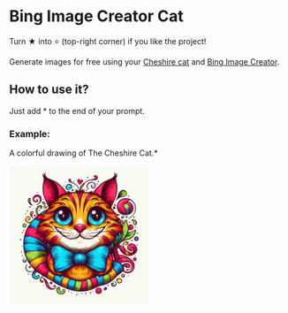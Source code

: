 # Bing Image Creator Cat

Turn ★ into ⭐ (top-right corner) if you like the project!

Generate images for free using your [Cheshire cat](https://github.com/cheshire-cat-ai/core) and [Bing Image Creator](https://www.bing.com/images/create).

## How to use it?
Just add * to the end of your prompt.
### Example:
A colorful drawing of The Cheshire Cat.*

<img width="50%" src="https://raw.githubusercontent.com/pazoff/Bing-Image-Creator-Cat/main/cheshire-cat.jpg">

